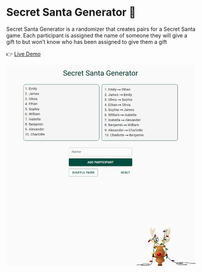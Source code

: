 # Secret Santa Generator 🎅
Secret Santa Generator is a randomizer that creates pairs for a Secret Santa game. Each participant is assigned the name of someone they will give a gift to but won’t know who has been assigned to give them a gift

👉 [Live Demo](https://vestanra.github.io/generator-secret-santa/)

![screen](./assets/image.jpg)